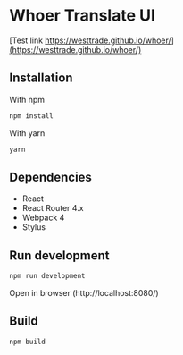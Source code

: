 # Whoer Translate UI

[Test link https://westtrade.github.io/whoer/](https://westtrade.github.io/whoer/)

## Installation

With npm
```sh
npm install
```
With yarn
```sh
yarn
```

## Dependencies

- React
- React Router 4.x
- Webpack 4
- Stylus


## Run development

```sh
npm run development
```
Open  in browser (http://localhost:8080/)

## Build

```sh
npm build
```
